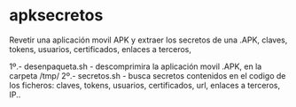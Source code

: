 # apksecretos

Revetir una aplicación movil APK y extraer los secretos de una .APK, claves, tokens, usuarios, certificados, enlaces a terceros, 

1º.- desenpaqueta.sh - descomprimira la aplicación movil .APK, en la carpeta /tmp/
2º.- secretos.sh - busca secretos contenidos en el codigo de los ficheros: claves, tokens, usuarios, certificados, url, enlaces a terceros, IP..


